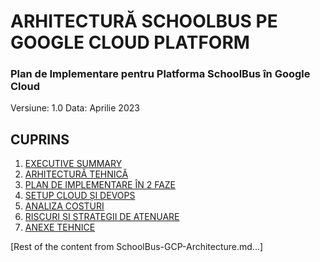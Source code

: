 # ARHITECTURĂ SCHOOLBUS PE GOOGLE CLOUD PLATFORM
### Plan de Implementare pentru Platforma SchoolBus în Google Cloud
Versiune: 1.0
Data: Aprilie 2023

## CUPRINS
1. [EXECUTIVE SUMMARY](#1-executive-summary)
2. [ARHITECTURĂ TEHNICĂ](#2-arhitectură-tehnică)
3. [PLAN DE IMPLEMENTARE ÎN 2 FAZE](#3-plan-de-implementare-în-2-faze)
4. [SETUP CLOUD ȘI DEVOPS](#4-setup-cloud-și-devops)
5. [ANALIZA COSTURI](#5-analiza-costuri)
6. [RISCURI ȘI STRATEGII DE ATENUARE](#6-riscuri-și-strategii-de-atenuare)
7. [ANEXE TEHNICE](#7-anexe-tehnice)

[Rest of the content from SchoolBus-GCP-Architecture.md...]